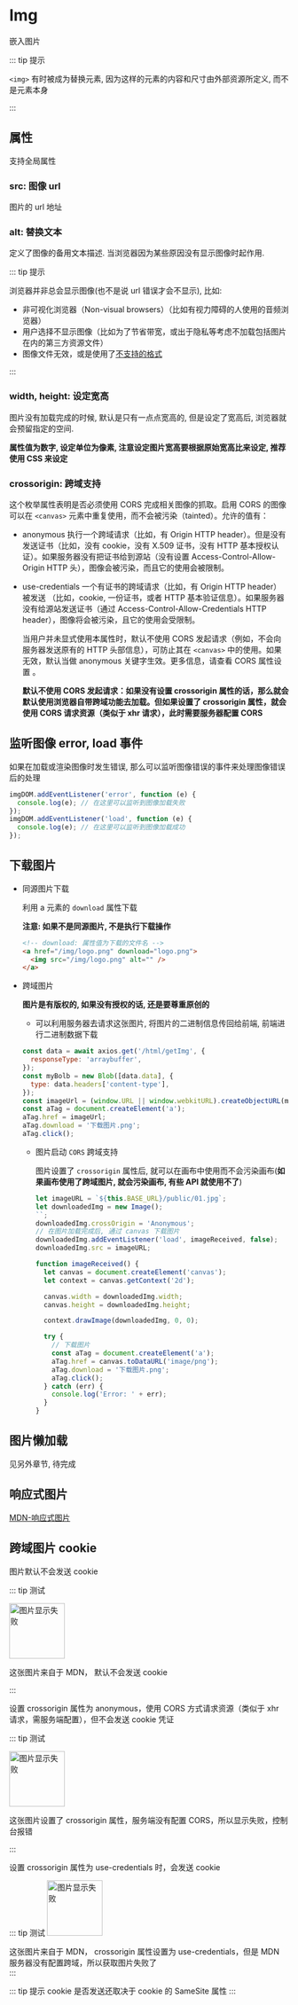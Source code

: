 # Img

嵌入图片

::: tip 提示

`<img>` 有时被成为替换元素, 因为这样的元素的内容和尺寸由外部资源所定义, 而不是元素本身

:::

## 属性

支持全局属性

### src: 图像 url

图片的 url 地址

### alt: 替换文本

定义了图像的备用文本描述. 当浏览器因为某些原因没有显示图像时起作用.

::: tip 提示

浏览器并非总会显示图像(也不是说 url 错误才会不显示), 比如:

- 非可视化浏览器（Non-visual browsers）（比如有视力障碍的人使用的音频浏览器）
- 用户选择不显示图像（比如为了节省带宽，或出于隐私等考虑不加载包括图片在内的第三方资源文件）
- 图像文件无效，或是使用了[不支持的格式](https://developer.mozilla.org/zh-CN/docs/Web/HTML/Element/img#supported_image_formats)

:::

### width, height: 设定宽高

图片没有加载完成的时候, 默认是只有一点点宽高的, 但是设定了宽高后, 浏览器就会预留指定的空间.

**属性值为数字, 设定单位为像素, 注意设定图片宽高要根据原始宽高比来设定, 推荐使用 CSS 来设定**

### crossorigin: 跨域支持

这个枚举属性表明是否必须使用 CORS 完成相关图像的抓取。启用 CORS 的图像 可以在 `<canvas>` 元素中重复使用，而不会被污染（tainted）。允许的值有：

- anonymous
  执行一个跨域请求（比如，有 Origin HTTP header）。但是没有发送证书（比如，没有 cookie，没有 X.509 证书，没有 HTTP 基本授权认证）。如果服务器没有把证书给到源站（没有设置 Access-Control-Allow-Origin HTTP 头），图像会被污染，而且它的使用会被限制。

- use-credentials
  一个有证书的跨域请求（比如，有 Origin HTTP header）被发送 （比如，cookie, 一份证书，或者 HTTP 基本验证信息）。如果服务器没有给源站发送证书（通过 Access-Control-Allow-Credentials HTTP header），图像将会被污染，且它的使用会受限制。

  当用户并未显式使用本属性时，默认不使用 CORS 发起请求（例如，不会向服务器发送原有的 HTTP 头部信息），可防止其在 `<canvas>` 中的使用。如果无效，默认当做 anonymous 关键字生效。更多信息，请查看 CORS 属性设置 。

  **默认不使用 CORS 发起请求：如果没有设置 crossorigin 属性的话，那么就会默认使用浏览器自带跨域功能去加载。但如果设置了 crossorigin 属性，就会使用 CORS 请求资源（类似于 xhr 请求），此时需要服务器配置 CORS**

## 监听图像 error, load 事件

如果在加载或渲染图像时发生错误, 那么可以监听图像错误的事件来处理图像错误后的处理

```js
imgDOM.addEventListener('error', function (e) {
  console.log(e); // 在这里可以监听到图像加载失败
});
imgDOM.addEventListener('load', function (e) {
  console.log(e); // 在这里可以监听到图像加载成功
});
```

## 下载图片

- 同源图片下载

  利用 a 元素的 `download` 属性下载

  **注意: 如果不是同源图片, 不是执行下载操作**

  ```html
  <!-- download: 属性值为下载的文件名 -->
  <a href="/img/logo.png" download="logo.png">
    <img src="/img/logo.png" alt="" />
  </a>
  ```

- 跨域图片

  **图片是有版权的, 如果没有授权的话, 还是要尊重原创的**

  - 可以利用服务器去请求这张图片, 将图片的二进制信息传回给前端, 前端进行二进制数据下载

  ```js
  const data = await axios.get('/html/getImg', {
    responseType: 'arraybuffer',
  });
  const myBolb = new Blob([data.data], {
    type: data.headers['content-type'],
  });
  const imageUrl = (window.URL || window.webkitURL).createObjectURL(myBolb);
  const aTag = document.createElement('a');
  aTag.href = imageUrl;
  aTag.download = '下载图片.png';
  aTag.click();
  ```

  - 图片启动 `CORS` 跨域支持

    图片设置了 `crossorigin` 属性后, 就可以在画布中使用而不会污染画布(**如果画布使用了跨域图片, 就会污染画布, 有些 API 就使用不了**)

    ```js
    let imageURL = `${this.BASE_URL}/public/01.jpg`;
    let downloadedImg = new Image();
    ``;
    downloadedImg.crossOrigin = 'Anonymous';
    // 在图片加载完成后, 通过 canvas 下载图片
    downloadedImg.addEventListener('load', imageReceived, false);
    downloadedImg.src = imageURL;

    function imageReceived() {
      let canvas = document.createElement('canvas');
      let context = canvas.getContext('2d');

      canvas.width = downloadedImg.width;
      canvas.height = downloadedImg.height;

      context.drawImage(downloadedImg, 0, 0);

      try {
        // 下载图片
        const aTag = document.createElement('a');
        aTag.href = canvas.toDataURL('image/png');
        aTag.download = '下载图片.png';
        aTag.click();
      } catch (err) {
        console.log('Error: ' + err);
      }
    }
    ```

## 图片懒加载

见另外章节, 待完成

## 响应式图片

[MDN-响应式图片](https://developer.mozilla.org/zh-CN/docs/Learn/HTML/Multimedia_and_embedding/Responsive_images)

## 跨域图片 cookie

图片默认不会发送 cookie

::: tip 测试

<img
  src="https://developer.mozilla.org/static/media/twitter.cc5b37fe.svg"
  width="100"
  alt="图片显示失败" />

<div>这张图片来自于 MDN， 默认不会发送 cookie</div>

:::

设置 crossorigin 属性为 anonymous，使用 CORS 方式请求资源（类似于 xhr 请求，需服务端配置），但不会发送 cookie 凭证

::: tip 测试

<img data-v-0003f6e8="" src="https://developer.mozilla.org/static/media/twitter.cc5b37fe.svg" width="100" alt="图片显示失败" style="cursor: zoom-in;" crossOrigin>

这张图片设置了 crossorigin 属性，服务端没有配置 CORS，所以显示失败，控制台报错

:::

设置 crossorigin 属性为 use-credentials 时，会发送 cookie

::: tip 测试
<img
  src="https://developer.mozilla.org/static/media/twitter.cc5b37fe.svg"
  width="100"
  alt="图片显示失败"
  crossorigin="use-credentials" />

<div>
这张图片来自于 MDN， crossorigin 属性设置为 use-credentials，但是 MDN
服务器没有配置跨域，所以获取图片失败了
</div>
:::

::: tip 提示
cookie 是否发送还取决于 cookie 的 SameSite 属性
:::
